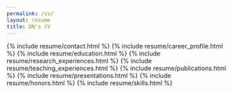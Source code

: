 ```yaml
---
permalink: /cv/
layout: resume
title: DN's CV
---
```


{% include resume/contact.html %}
{% include resume/career_profile.html %}
{% include resume/education.html %}
{% include resume/research_experiences.html %}
{% include resume/teaching_experiences.html %}
{% include resume/publications.html %}
{% include resume/presentations.html %}
{% include resume/honors.html %}
{% include resume/skills.html %}